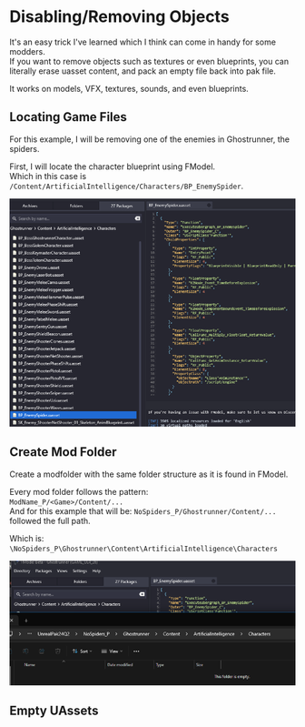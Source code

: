 # Disabling/Removing Objects
It's an easy trick I've learned which I think can come in handy for some modders. <br>
If you want to remove objects such as textures or even blueprints, you can literally erase uasset content, and pack an empty file back into pak file.

It works on models, VFX, textures, sounds, and even blueprints.

## Locating Game Files
For this example, I will be removing one of the enemies in Ghostrunner, the spiders.

First, I will locate the character blueprint using FModel.
<br>
Which in this case is `/Content/ArtificialIntelligence/Characters/BP_EnemySpider`.

![](/Media/RemovingObjects/spider1.png)

## Create Mod Folder
Create a modfolder with the same folder structure as it is found in FModel.

Every mod folder follows the pattern:<br>
`ModName_P/<Game>/Content/...`<br>
And for this example that will be:
`NoSpiders_P/Ghostrunner/Content/...` followed the full path.

Which is:<br>
`\NoSpiders_P\Ghostrunner\Content\ArtificialIntelligence\Characters`


![](/Media/RemovingObjects/spider3.png)

## Empty UAssets
